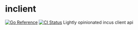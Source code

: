 # inclient

[![Go Reference](https://pkg.go.dev/badge/github.com/bketelsen/inclient.svg)](https://pkg.go.dev/github.com/bketelsen/inclient)
[![CI Status](https://github.com/bketelsen/inclient/actions/workflows/go.yml/badge.svg)](https://github.com/bketelsen/inclient/actions/workflows/go.yml)
Lightly opinionated incus client api
